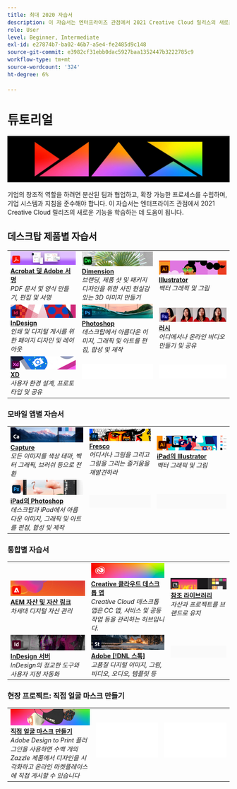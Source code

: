 ```yaml
---
title: 최대 2020 자습서
description: 이 자습서는 엔터프라이즈 관점에서 2021 Creative Cloud 릴리스의 새로운 기능을 학습하는 데 도움이 됩니다.
role: User
level: Beginner, Intermediate
exl-id: e27874b7-ba02-46b7-a5e4-fe2485d9c148
source-git-commit: e3982cf31ebb0dac5927baa1352447b3222785c9
workflow-type: tm+mt
source-wordcount: '324'
ht-degree: 6%

---
```


# 튜토리얼

![최대 2020 영웅 이미지](../assets/MAX.jpg)

기업의 창조적 역할을 하려면 분산된 팀과 협업하고, 확장 가능한 프로세스를 수립하며, 기업 시스템과 지침을 준수해야 합니다. 이 자습서는 엔터프라이즈 관점에서 2021 Creative Cloud 릴리즈의 새로운 기능을 학습하는 데 도움이 됩니다.

## 데스크탑 제품별 자습서

<table style="table-layout:fixed">
<tr>
 <td>
    <a href="acrobat-sign.md">
      <img alt="Acrobat 및 Adobe 서명" src="../assets/DC.jpg" />
    </a>
    <div>
    <a href="acrobat-sign.md"><strong>Acrobat 및 Adobe 서명</strong></a>
    </div>
    <em>PDF 문서 및 양식 만들기, 편집 및 서명</em>
    <br>
  </td>
  <td>
    <a href="dimension.md">
      <img alt="Dimension" src="../assets/Dimenio.jpg" />
    </a>
    <div>
    <a href="dimension.md"><strong>Dimension</strong></a>
    </div>
    <em>브랜딩, 제품 샷 및 패키지 디자인을 위한 사진 현실감 있는 3D 이미지 만들기</em>
    <br>
  </td>
  <td>
    <a href="illustrator.md">
      <img alt="Illustrator" src="../assets/Illustrator.jpg" />
    </a>
    <div>
    <a href="illustrator.md"><strong>Illustrator</strong></a>
    </div>
    <em>벡터 그래픽 및 그림</em>
    <br>
  </td>
</tr>
<tr>
 <td>
    <a href="indesign.md">
      <img alt="InDesign" src="../assets/InDesign.jpg" />
    </a>
    <div>
    <a href="indesign.md"><strong>InDesign</strong></a>
    </div>
    <em>인쇄 및 디지털 게시를 위한 페이지 디자인 및 레이아웃</em>
    <br>
  </td>
  <td>
    <a href="photoshop.md">
      <img alt="Photoshop" src="../assets/Photoshop.jpg" />
    </a>
    <div>
    <a href="photoshop.md"><strong>Photoshop</strong></a>
    </div>
    <em>데스크탑에서 아름다운 이미지, 그래픽 및 아트를 편집, 합성 및 제작</em>
    <br>
  </td>
  <td>
    <a href="rush.md">
      <img alt="러시" src="../assets/Rush.jpg" />
    </a>
    <div>
    <a href="rush.md"><strong>러시</strong></a>
    </div>
    <em>어디에서나 온라인 비디오 만들기 및 공유</em>
    <br>
  </td>
</tr>
<tr>
 <td>
    <a href="xd.md">
      <img alt="XD" src="../assets/XD.jpg" />
    </a>
    <div>
    <a href="xd.md"><strong>XD</strong></a>
    </div>
    <em>사용자 환경 설계, 프로토타입 및 공유</em>
    <br>
  </td>
  <td>
    <img alt="스페이서" src="../assets/WhiteBanner_Spacer.png" />
    <div>
    <br>
  </td>
  <td>
    <img alt="스페이서" src="../assets/WhiteBanner_Spacer.png" />
    <div>
    <br>
  </td>
</tr>
</table>

### 모바일 앱별 자습서

<table style="table-layout:fixed">
<tr>
 <td>
    <a href="capture.md">
      <img alt="Capture" src="../assets/Capture.jpg" />
    </a>
    <div>
    <a href="capture.md"><strong>Capture</strong></a>
    </div>
    <em>모든 이미지를 색상 테마, 벡터 그래픽, 브러쉬 등으로 전환</em>
    <br>
  </td>
  <td>
    <a href="fresco.md">
      <img alt="Fresco" src="../assets/Fresco.jpg" />
    </a>
    <div>
    <a href="fresco.md"><strong>Fresco</strong></a>
    </div>
    <em>어디서나 그림을 그리고 그림을 그리는 즐거움을 재발견하라</em>
    <br>
  </td>
  <td>
    <a href="illustratoripad.md">
      <img alt="iPad의 Illustrator" src="../assets/AIoniPad.jpg" />
    </a>
    <div>
    <a href="illustratoripad.md"><strong>iPad의 Illustrator</strong></a>
    </div>
    <em>벡터 그래픽 및 그림</em>
    <br>
  </td>
</tr>
<tr>
 <td>
    <a href="photoshopipad.md">
      <img alt="iPad의 Photoshop" src="../assets/PSoniPad.jpg" />
    </a>
    <div>
    <a href="photoshopipad.md"><strong>iPad의 Photoshop</strong></a>
    </div>
    <em>데스크탑과 iPad에서 아름다운 이미지, 그래픽 및 아트를 편집, 합성 및 제작</em>
    <br>
  </td>
  <td>
    <img alt="스페이서" src="../assets/GrayBanner_Spacer.png" />
    <div>
    <br>
  </td>
  <td>
    <img alt="스페이서" src="../assets/GrayBanner_Spacer.png" />
    <div>
    <br>
  </td>
</tr>
</table>

### 통합별 자습서

<table style="table-layout:fixed">
<tr>
 <td>
    <a href="aem.md">
      <img alt="AEM 자산 및 자산 링크" src="../assets/AEM.jpg" />
    </a>
    <div>
    <a href="aem.md"><strong>AEM 자산 및 자산 링크</strong></a>
    </div>
    <em>차세대 디지털 자산 관리</em>
    <br>
  </td>
  <td>
    <a href="creativeclouddesktopapp.md">
      <img alt="Creative Cloud 데스크탑 앱" src="../assets/CCDA.jpg" />
    </a>
    <div>
    <a href="creativeclouddesktopapp.md"><strong>Creative 클라우드 데스크톱 앱</strong></a>
    </div>
    <em>Creative Cloud 데스크톱 앱은 CC 앱, 서비스 및 공동 작업 등을 관리하는 허브입니다.</em>
    <br>
  </td>
  <td>
    <a href="cclibraries.md">
      <img alt="참조 라이브러리" src="../assets/CCLibs.jpg" />
    </a>
    <div>
    <a href="cclibraries.md"><strong>참조 라이브러리</strong></a>
    </div>
    <em>자산과 프로젝트를 브랜드로 유지</em>
    <br>
  </td>
</tr>
<tr>
<td>
    <a href="indesignserver.md">
      <img alt="InDesign 서버" src="../assets/InDesignServer.jpg" />
    </a>
    <div>
    <a href="indesignserver.md"><strong>InDesign 서버</strong></a>
    </div>
    <em>InDesign의 정교한 도구와 사용자 지정 자동화</em>
    <br>
  </td>
 <td>
    <a href="stock.md">
      <img alt="Adobe Stock" src="../assets/Stock.jpg" />
    </a>
    <div>
    <a href="stock.md"><strong>Adobe [!DNL 스톡]</strong></a>
    </div>
    <em>고품질 디지털 이미지, 그림, 비디오, 오디오, 템플릿 등</em>
    <br>
  </td>
  <td>
    <img alt="스페이서" src="../assets/GrayBanner_Spacer.png" />
    <div>
    <br>
  </td>
</tr>
</table>

### 현장 프로젝트: 직접 얼굴 마스크 만들기

<table style="table-layout:fixed">
<tr>
 <td>
    <a href="handsonproject.md">
      <img alt="직접 얼굴 마스크 만들기" src="../assets/faceMaskSplash.jpg" />
    </a>
    <div>
    <a href="handsonproject.md"><strong>직접 얼굴 마스크 만들기</strong></a>
    </div>
    <em>Adobe Design to Print 플러그인을 사용하면 수백 개의 Zazzle 제품에서 디자인을 시각화하고 온라인 마켓플레이스에 직접 게시할 수 있습니다</em>
    <br>
  </td>
  <td>
    <img alt="스페이서" src="../assets/Whitespacer.png" />
    <div>
    <br>
  </td>
  <td>
    <img alt="스페이서" src="../assets/Whitespacer.png" />
    <div>
    <br>
  </td>
</tr>
</table>

